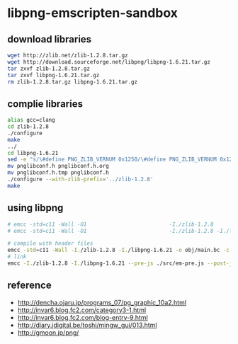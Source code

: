 # libpng-emscripten-sandbox


## download libraries

```sh
wget http://zlib.net/zlib-1.2.8.tar.gz
wget http://download.sourceforge.net/libpng/libpng-1.6.21.tar.gz
tar zxvf zlib-1.2.8.tar.gz
tar zxvf libpng-1.6.21.tar.gz
rm zlib-1.2.8.tar.gz libpng-1.6.21.tar.gz
```
## complie libraries

```sh
alias gcc=clang
cd zlib-1.2.8
./configure
make
../
cd libpng-1.6.21
sed -e "s/\#define PNG_ZLIB_VERNUM 0x1250/\#define PNG_ZLIB_VERNUM 0x1280/g" pnglibconf.h > pnglibconf.h.tmp
mv pnglibconf.h pnglibconf.h.org
mv pnglibconf.h.tmp pnglibconf.h
./configure --with-zlib-prefix='../zlib-1.2.8'
make
```

## using libpng

```sh
# emcc -std=c11 -Wall -O1                          -I./zlib-1.2.8                                              -o zlib-1.2.8/gzlib.bc    -c zlib-1.2.8/gzlib.c
# emcc -std=c11 -Wall -O1                          -I./zlib-1.2.8 -I./libpng-1.6.21                            -o libpng-1.6.21/png.bc   -c libpng-1.6.21/png.c

# compile with header files
emcc -std=c11 -Wall -I./zlib-1.2.8 -I./libpng-1.6.21 -o obj/main.bc -c src/main.c
# link
emcc -I./zlib-1.2.8 -I./libpng-1.6.21 --pre-js ./src/em-pre.js --post-js ./src/em-post.js -o bin/a.out.js  obj/main.bc
```


## reference
* http://dencha.ojaru.jp/programs_07/pg_graphic_10a2.html
* http://invar6.blog.fc2.com/category3-1.html
* http://invar6.blog.fc2.com/blog-entry-9.html
* http://diary.jdigital.be/toshi/mingw_gui/013.html
* http://gmoon.jp/png/
